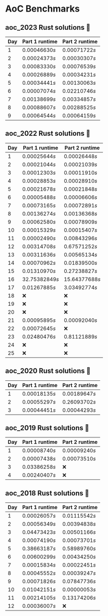 # AoC Benchmarks
## aoc_2023 Rust solutions 🤠 
| Day | Part 1 runtime | Part 2 runtime |
| --- | --- | --- |
|1|0.00046630*s*|0.00071722*s*|
|2|0.00024373*s*|0.00030307*s*|
|3|0.00083330*s*|0.00076539*s*|
|4|0.00026889*s*|0.00034231*s*|
|5|0.00034441*s*|0.00130063*s*|
|6|0.00007074*s*|0.02210746*s*|
|7|0.00138699*s*|0.00334857*s*|
|8|0.00088607*s*|0.00288525*s*|
|9|0.00064544*s*|0.00064159*s*|

## aoc_2022 Rust solutions 🤠 
| Day | Part 1 runtime | Part 2 runtime |
| --- | --- | --- |
|1|0.00025644*s*|0.00026448*s*|
|2|0.00021044*s*|0.00021039*s*|
|3|0.00012303*s*|0.00011910*s*|
|4|0.00028853*s*|0.00028910*s*|
|5|0.00021678*s*|0.00021848*s*|
|6|0.00005488*s*|0.00006606*s*|
|7|0.00073165*s*|0.00072891*s*|
|8|0.00136274*s*|0.00136368*s*|
|9|0.00062580*s*|0.00078909*s*|
|10|0.00015329*s*|0.00015407*s*|
|11|0.00002490*s*|0.00843296*s*|
|12|0.00314708*s*|0.67571252*s*|
|13|0.00311636*s*|0.00565134*s*|
|14|0.00070962*s*|0.01839500*s*|
|15|0.01310970*s*|0.27238827*s*|
|16|32.75382849*s*|15.64377688*s*|
|17|0.01267885*s*|3.03492774*s*|
|18|❌|❌|
|19|❌|❌|
|20|❌|❌|
|21|0.00095895*s*|0.00092040*s*|
|22|0.00072645*s*|❌|
|23|0.02480476*s*|0.81121889*s*|
|24|❌|❌|
|25|❌|❌|

## aoc_2020 Rust solutions 🤠 
| Day | Part 1 runtime | Part 2 runtime |
| --- | --- | --- |
|1|0.00018135*s*|0.00189647*s*|
|2|0.00055297*s*|0.26093702*s*|
|3|0.00044451*s*|0.00044293*s*|

## aoc_2019 Rust solutions 🤠 
| Day | Part 1 runtime | Part 2 runtime |
| --- | --- | --- |
|1|0.00008740*s*|0.00009240*s*|
|2|0.00007438*s*|0.00073510*s*|
|3|0.03386258*s*|❌|
|4|0.00240407*s*|❌|

## aoc_2018 Rust solutions 🤠 
| Day | Part 1 runtime | Part 2 runtime |
| --- | --- | --- |
|1|0.00026057*s*|0.01115542*s*|
|2|0.00056349*s*|0.00394838*s*|
|3|0.04473423*s*|0.00501166*s*|
|4|0.00074190*s*|0.00073701*s*|
|5|0.38663187*s*|0.58989760*s*|
|6|0.00600299*s*|0.00434250*s*|
|7|0.00015834*s*|0.00022451*s*|
|8|0.00045552*s*|0.00039247*s*|
|9|0.00071826*s*|0.07847736*s*|
|10|0.01042151*s*|0.00000053*s*|
|11|0.00214105*s*|0.13174206*s*|
|12|0.00036007*s*|❌|

